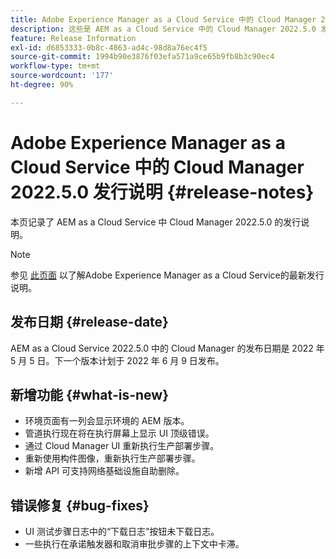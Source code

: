 ```yaml
---
title: Adobe Experience Manager as a Cloud Service 中的 Cloud Manager 2022.5.0 发行说明
description: 这些是 AEM as a Cloud Service 中的 Cloud Manager 2022.5.0 发行说明。
feature: Release Information
exl-id: d6853333-0b8c-4863-ad4c-98d8a76ec4f5
source-git-commit: 1994b90e3876f03efa571a9ce65b9fb8b3c90ec4
workflow-type: tm+mt
source-wordcount: '177'
ht-degree: 90%

---
```


# Adobe Experience Manager as a Cloud Service 中的 Cloud Manager 2022.5.0 发行说明 {#release-notes}

本页记录了 AEM as a Cloud Service 中 Cloud Manager 2022.5.0 的发行说明。

>[!NOTE]
>
>参见 [此页面](/help/release-notes/release-notes-cloud/release-notes-current.md) 以了解Adobe Experience Manager as a Cloud Service的最新发行说明。

## 发布日期 {#release-date}

AEM as a Cloud Service 2022.5.0 中的 Cloud Manager 的发布日期是 2022 年 5 月 5 日。下一个版本计划于 2022 年 6 月 9 日发布。

## 新增功能 {#what-is-new}

* 环境页面有一列会显示环境的 AEM 版本。
* 管道执行现在将在执行屏幕上显示 UI 顶级错误。
* 通过 Cloud Manager UI 重新执行生产部署步骤。
* 重新使用构件图像，重新执行生产部署步骤。
* 新增 API 可支持网络基础设施自助删除。

## 错误修复 {#bug-fixes}

* UI 测试步骤日志中的“下载日志”按钮未下载日志。
* 一些执行在承诺触发器和取消审批步骤的上下文中卡滞。
